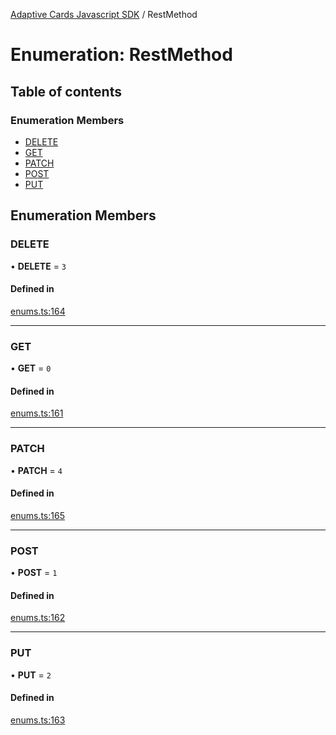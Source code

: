 [Adaptive Cards Javascript SDK](../README.md) / RestMethod

# Enumeration: RestMethod

## Table of contents

### Enumeration Members

- [DELETE](RestMethod.md#delete)
- [GET](RestMethod.md#get)
- [PATCH](RestMethod.md#patch)
- [POST](RestMethod.md#post)
- [PUT](RestMethod.md#put)

## Enumeration Members

### DELETE

• **DELETE** = ``3``

#### Defined in

[enums.ts:164](https://github.com/asseco-see/AdaptiveCards/blob/d5d2c7b75/source/nodejs/adaptivecards/src/enums.ts#L164)

___

### GET

• **GET** = ``0``

#### Defined in

[enums.ts:161](https://github.com/asseco-see/AdaptiveCards/blob/d5d2c7b75/source/nodejs/adaptivecards/src/enums.ts#L161)

___

### PATCH

• **PATCH** = ``4``

#### Defined in

[enums.ts:165](https://github.com/asseco-see/AdaptiveCards/blob/d5d2c7b75/source/nodejs/adaptivecards/src/enums.ts#L165)

___

### POST

• **POST** = ``1``

#### Defined in

[enums.ts:162](https://github.com/asseco-see/AdaptiveCards/blob/d5d2c7b75/source/nodejs/adaptivecards/src/enums.ts#L162)

___

### PUT

• **PUT** = ``2``

#### Defined in

[enums.ts:163](https://github.com/asseco-see/AdaptiveCards/blob/d5d2c7b75/source/nodejs/adaptivecards/src/enums.ts#L163)
